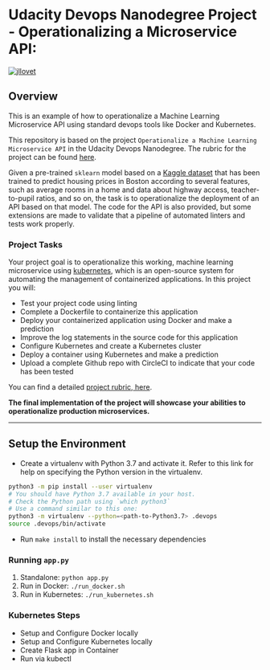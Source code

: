 # Udacity Devops Nanodegree Project - Operationalizing a Microservice API:
[![jllovet](https://circleci.com/gh/jllovet/udacity-operationalizing-a-microservice-api.svg?style=svg)](https://app.circleci.com/pipelines/github/jllovet/udacity-operationalizing-a-microservice-api)

## Overview

This is an example of how to operationalize a Machine Learning Microservice API using standard devops tools like Docker and Kubernetes.

This repository is based on the project `Operationalize a Machine Learning Microservice API` in the Udacity Devops Nanodegree. The rubric for the project can be found [here](https://review.udacity.com/#!/rubrics/2576/view).

Given a pre-trained `sklearn` model based on a [Kaggle dataset](https://www.kaggle.com/c/boston-housing) that has been trained to predict housing prices in Boston according to several features, such as average rooms in a home and data about highway access, teacher-to-pupil ratios, and so on, the task is to operationalize the deployment of an API based on that model. The code for the API is also provided, but some extensions are made to validate that a pipeline of automated linters and tests work properly.

### Project Tasks

Your project goal is to operationalize this working, machine learning microservice using [kubernetes](https://kubernetes.io/), which is an open-source system for automating the management of containerized applications. In this project you will:
* Test your project code using linting
* Complete a Dockerfile to containerize this application
* Deploy your containerized application using Docker and make a prediction
* Improve the log statements in the source code for this application
* Configure Kubernetes and create a Kubernetes cluster
* Deploy a container using Kubernetes and make a prediction
* Upload a complete Github repo with CircleCI to indicate that your code has been tested

You can find a detailed [project rubric, here](https://review.udacity.com/#!/rubrics/2576/view).

**The final implementation of the project will showcase your abilities to operationalize production microservices.**

---

## Setup the Environment

* Create a virtualenv with Python 3.7 and activate it. Refer to this link for help on specifying the Python version in the virtualenv. 
```bash
python3 -m pip install --user virtualenv
# You should have Python 3.7 available in your host. 
# Check the Python path using `which python3`
# Use a command similar to this one:
python3 -m virtualenv --python=<path-to-Python3.7> .devops
source .devops/bin/activate
```
* Run `make install` to install the necessary dependencies

### Running `app.py`

1. Standalone:  `python app.py`
2. Run in Docker:  `./run_docker.sh`
3. Run in Kubernetes:  `./run_kubernetes.sh`

### Kubernetes Steps

* Setup and Configure Docker locally
* Setup and Configure Kubernetes locally
* Create Flask app in Container
* Run via kubectl
